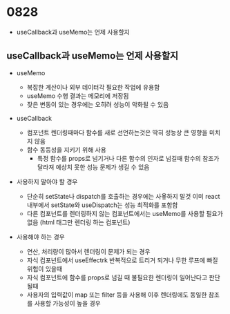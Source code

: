 # 0828

- useCallback과 useMemo는 언제 사용할지

## useCallback과 useMemo는 언제 사용할지

- useMemo
  - 복잡한 계산이나 외부 데이터각 필요한 작업에 유용함
  - useMemo 수행 결과는 메모리에 저장됨
  - 잦은 변동이 있는 경우에는 오히려 성능이 악화될 수 있음
- useCallback

  - 컴포넌트 렌더링때마다 함수를 새로 선언하는것은 딱히 성능상 큰 영향을 미치지 않음
  - 함수 동등성을 지키기 위해 사용
    - 특정 함수를 props로 넘기거나 다른 함수의 인자로 넘길때 함수의 참조가 달라져 예상치 못한 성능 문제가 생길 수 있음

- 사용하지 말아야 할 경우

  - 단순히 setState나 dispatch를 호출하는 경우에는 사욯하지 말것
    이미 react 내부에서 setState와 useDispatch는 성능 최적화를 포함함
  - 다른 컴포넌트를 렌더링하지 않는 컴포넌트에서는 useMemo를 사용할 필요가 없음
    (html 태그만 렌더링 하는 컴포넌트)

- 사용해야 하는 경우
  - 연산, 처리량이 많아서 렌더링이 문제가 되는 경우
  - 자식 컴포넌트에서 useEffectrk 반복적으로 트리거 되거나 무한 루프에 빠질 위험이 있을때
  - 자식 컴포넌트에 함수를 props로 넘길 때 불필요한 렌더링이 일어난다고 판단될때
  - 사용자의 입력값이 map 또는 filter 등을 사용해 이후 렌더링에도 동일한 참조를 사용할 가능성이 높을 경우
